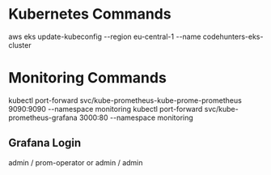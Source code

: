 # Kubernetes Commands
aws eks update-kubeconfig --region eu-central-1 --name codehunters-eks-cluster

# Monitoring Commands
kubectl port-forward svc/kube-prometheus-kube-prome-prometheus 9090:9090 --namespace monitoring
kubectl port-forward svc/kube-prometheus-grafana 3000:80 --namespace monitoring

## Grafana Login
admin / prom-operator or admin / admin

